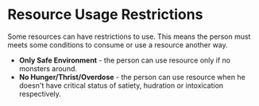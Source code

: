 # Resource Usage Restrictions

Some resources can have restrictions to use. This means the person must meets some conditions to consume or use a resource another way.

- **Only Safe Environment** - the person can use resource only if no monsters around.
- **No Hunger/Thrist/Overdose** - the person can use resource when he doesn't have critical status of satiety, hudration or intoxication respectively.
